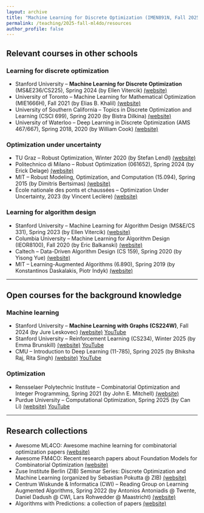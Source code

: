 ```yaml
---
layout: archive
title: "Machine Learning for Discrete Optimization (IMEN891N, Fall 2025)"
permalink: /teaching/2025-fall-ml4do/resources
author_profile: false
---
```


## Relevant courses in other schools

### Learning for discrete optimization

- Stanford University – **Machine Learning for Discrete Optimization** (MS&E236/CS225), Spring 2024 (by Ellen Vitercik) [(website)](https://vitercik.github.io/ml4do/)  
- University of Toronto – Machine Learning for Mathematical Optimization (MIE1666H), Fall 2021 (by Elias B. Khalil) [(website)](https://utoronto-ml4opt.github.io/2021/)  
- University of Southern California – Topics in Discrete Optimization and Learning (CSCI 699), Spring 2020 (by Bistra Dilkina) [(website)](https://web-app.usc.edu/soc/syllabus/20201/30126.pdf)  
- University of Waterloo – Deep Learning in Discrete Optimization (AMS 467/667), Spring 2018, 2020 (by William Cook) [(website)](https://www.math.uwaterloo.ca/~bico/co759/2020/index.html)  

### Optimization under uncertainty

- TU Graz – Robust Optimization, Winter 2020 (by Stefan Lendl) [(website)](https://www.math.tugraz.at/~lendl/2020-ro/)  
- Politechnico di Milano – Robust Optimization (061652), Spring 2024 (by Erick Delage) [(website)](https://erickdelage.github.io/061652_ROBUST_OPTIMIZATION/)  
- MIT – Robust Modeling, Optimization, and Computation (15.094), Spring 2015 (by Dimitris Bertsimas) [(website)](https://stellar.mit.edu/S/course/15/sp15/15.094/index.html)  
- École nationale des ponts et chaussées – Optimization Under Uncertainty, 2023 (by Vincent Leclère) [(website)](https://leclere.github.io/teaching/MPRO)  

### Learning for algorithm design

- Stanford University – Machine Learning for Algorithm Design (MS&E/CS 331), Spring 2023 (by Ellen Vitercik) [(website)](https://vitercik.github.io/ml4algs/)  
- Columbia University – Machine Learning for Algorithm Design (IEOR8100), Fall 2020 (by Eric Balkanski) [(website)](https://mla-fall20.ericbalkanski.com/)  
- Caltech – Data-Driven Algorithm Design (CS 159), Spring 2020 (by Yisong Yue) [(website)](https://sites.google.com/view/cs-159-spring-2020/home)  
- MIT – Learning-Augmented Algorithms (6.890), Spring 2019 (by Konstantinos Daskalakis, Piotr Indyk) [(website)](https://stellar.mit.edu/S/course/6/sp19/6.890/materials.html)  

---

## Open courses for the background knowledge

### Machine learning

- Stanford University – **Machine Learning with Graphs (CS224W)**, Fall 2024 (by Jure Leskovec) [(website)](https://web.stanford.edu/class/cs224w/) [YouTube](https://www.youtube.com/playlist?list=PLoROMvodv4rPLKxIpqhjhPgdQy7imNkDn)  
- Stanford University – Reinforcement Learning (CS234), Winter 2025 (by Emma Brunskill) [(website)](https://web.stanford.edu/class/cs234/) [YouTube](https://www.youtube.com/playlist?list=PLoROMvodv4rN4wG6Nk6sNpTEbuOSosZdX)  
- CMU – Introduction to Deep Learning (11-785), Spring 2025 (by Bhiksha Raj, Rita Singh) [(website)](https://deeplearning.cs.cmu.edu/S25/index.html) [YouTube](https://www.youtube.com/playlist?list=PLp-0K3kfddPylfHM6O3cBkRGdSW3m6n1C)  

### Optimization

- Rensselaer Polytechnic Institute – Combinatorial Optimization and Integer Programming, Spring 2021 (by John E. Mitchell) [(website)](https://mitchjrpi.github.io/matp6620/)  
- Purdue University – Computational Optimization, Spring 2025 (by Can Li) [(website)](https://canli1.github.io/courses) [YouTube](https://www.youtube.com/playlist?list=PLY55ZtPLwJDzxvac88eR_Oxyb3d-Cf5qx)  

---

## Research collections

- Awesome ML4CO: Awesome machine learning for combinatorial optimization papers [(website)](https://github.com/Thinklab-SJTU/awesome-ml4co)  
- Awesome FM4CO: Recent research papers about Foundation Models for Combinatorial Optimization [(website)](https://github.com/ai4co/awesome-fm4co)  
- Zuse Institute Berlin (ZIB) Seminar Series: Discrete Optimization and Machine Learning (organized by Sebastian Pokutta @ ZIB) [(website)](https://sites.google.com/view/seminardoml-sose2021/sose-2025)  
- Centrum Wiskunde & Informatica (CWI) – Reading Group on Learning Augmented Algorithms, Spring 2022 (by Antonios Antoniadis @ Twente, Daniel Dadush @ CWI, Lars Rohwedder @ Maastricht) [(website)](https://homepages.cwi.nl/~dadush/reading-group/learning-augmented/index.html)  
- Algorithms with Predictions: a collection of papers [(website)](https://algorithms-with-predictions.github.io/)  
